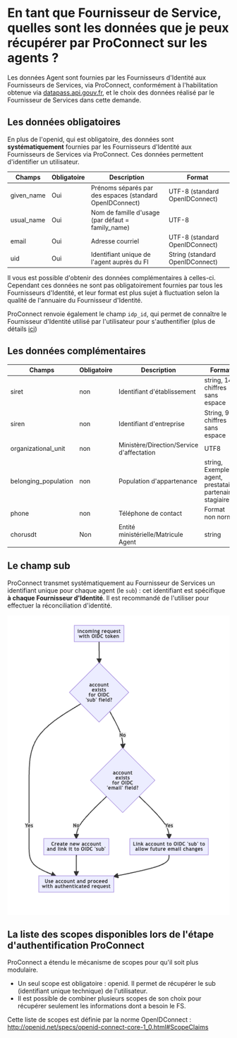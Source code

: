 # En tant que Fournisseur de Service, quelles sont les données que je peux récupérer par ProConnect sur les agents ?

Les données Agent sont fournies par les Fournisseurs d'Identité aux Fournisseurs de Services, via ProConnect, conformément à l'habilitation obtenue via [datapass.api.gouv.fr](https://datapass.api.gouv.fr), et le choix des données réalisé par le Fournisseur de Services dans cette demande.


## Les données obligatoires

En plus de l'openid, qui est obligatoire, des données sont **systématiquement** fournies par les Fournisseurs d'Identité aux Fournisseurs de Services via ProConnect. Ces données permettent d'identifier un utilisateur.

|Champs | Obligatoire | Description| Format |
|---- | ------ | ------ | ------ |
|given_name | Oui |Prénoms séparés par des espaces (standard OpenIDConnect)| UTF-8 (standard OpenIDConnect)|
|usual_name| Oui |Nom de famille d'usage (par défaut = family_name)| UTF-8 |
|email | Oui |Adresse courriel |UTF-8 (standard OpenIDConnect)|
|uid|Oui |Identifiant unique de l'agent auprès du FI| String (standard OpenIDConnect)|

Il vous est possible d'obtenir des données complémentaires à celles-ci. Cependant ces données ne sont pas obligatoirement fournies par tous les Fournisseurs d'Identité, et leur format est plus sujet à fluctuation selon la qualité de l'annuaire du Fournisseur d'Identité.

ProConnect renvoie également le champ `idp_id`, qui permet de connaître le Fournisseur d'Identité utilisé par l'utilisateur pour s'authentifier (plus de détails [ici](./connaitre-le-fi-utilise.md))


## Les données complémentaires

Champs | Obligatoire | Description| Format |
|---- | ------ | ------ | ------ |
| siret | non |Identifiant d'établissement| string, 14 chiffres sans espace|
| siren | non  | Identifiant d'entreprise  | String, 9 chiffres sans espace |
| organizational_unit  | non  | Ministère/Direction/Service d'affectation   | UTF8 |
| belonging_population  | non  | Population d'appartenance  | string, Exemple: agent, prestataire, partenaire, stagiaire |
| phone  | non  | Téléphone de contact  | Format non normé |
| chorusdt   | Non | Entité ministérielle/Matricule Agent  | string |

## Le champ sub

ProConnect transmet systématiquement au Fournisseur de Services un identifiant unique pour chaque agent (le `sub`) : cet identifiant est spécifique **à chaque Fournisseur d'Identité**. Il est recommandé de l'utiliser pour effectuer la réconciliation d'identité.

![schéma de reconciliation d'identité par le sub](reconciliation-sub.png)

## La liste des scopes disponibles lors de l'étape d'authentification ProConnect

ProConnect a étendu le mécanisme de scopes pour qu'il soit plus modulaire.

* Un seul scope est obligatoire : openid. Il permet de récupérer le sub (identifiant unique technique) de l'utilisateur.
* Il est possible de combiner plusieurs scopes de son choix pour récupérer seulement les informations dont a besoin le FS.

Cette liste de scopes est définie par la norme OpenIDConnect : http://openid.net/specs/openid-connect-core-1_0.html#ScopeClaims
